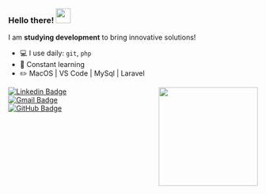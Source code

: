 ### Hello there! <img src="https://github.com/AdrianaEFRocha/images/hand-shake.gif" width="30px"/>

I am **studying development** to bring innovative solutions!

- 💻 I use daily: `git`, `php`
- 🌱 Constant learning
- ✏️ MacOS | VS Code | MySql | Laravel

<img align='right' src="https://github.com/AdrianaEFRocha/images/octo-cat.gif" width="200"/>

[![Linkedin Badge](https://img.shields.io/badge/LinkedIn-0077B5?style=for-the-badge&logo=linkedin&logoColor=white)](https://www.linkedin.com/in/adriana-ewerling-ferreira-da-rocha/)  
[![Gmail Badge](  https://img.shields.io/badge/Gmail-D14836?style=for-the-badge&logo=gmail&logoColor=white)](mailto:adrianalibras@gmail.com)  
[![GitHub Badge](https://img.shields.io/badge/GitHub-100000?style=for-the-badge&logo=github&logoColor=white)](https://github.com/AdrianaEFRocha) 

<!---
AdrianaEFRocha/AdrianaEFRocha is a ✨ special ✨ repository because its `README.md` (this file) appears on your GitHub profile.
You can click the Preview link to take a look at your changes.
--->




  
